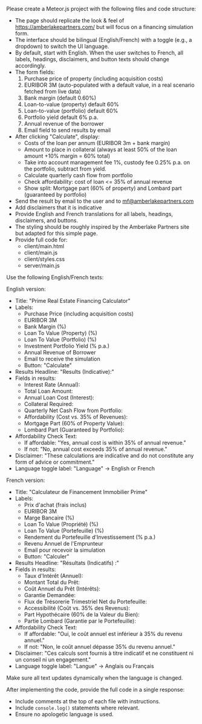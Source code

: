 Please create a Meteor.js project with the following files and code structure:

- The page should replicate the look & feel of https://amberlakepartners.com/ but will focus on a financing simulation form. 
- The interface should be bilingual (English/French) with a toggle (e.g., a dropdown) to switch the UI language. 
- By default, start with English. When the user switches to French, all labels, headings, disclaimers, and button texts should change accordingly. 
- The form fields: 
  1. Purchase price of property (including acquisition costs)
  2. EURIBOR 3M (auto-populated with a default value, in a real scenario fetched from live data)
  3. Bank margin (default 0.60%)
  4. Loan-to-value (property) default 60%
  5. Loan-to-value (portfolio) default 60%
  6. Portfolio yield default 6% p.a.
  7. Annual revenue of the borrower
  8. Email field to send results by email
- After clicking "Calculate", display:
  - Costs of the loan per annum (EURIBOR 3m + bank margin)
  - Amount to place in collateral (always at least 50% of the loan amount +10% margin = 60% total)
  - Take into account management fee 1%, custody fee 0.25% p.a. on the portfolio, subtract from yield.
  - Calculate quarterly cash flow from portfolio
  - Check affordability: cost of loan <= 35% of annual revenue
  - Show split: Mortgage part (60% of property) and Lombard part (guaranteed by portfolio)
- Send the result by email to the user and to mf@amberlakepartners.com
- Add disclaimers that it is indicative
- Provide English and French translations for all labels, headings, disclaimers, and buttons.
- The styling should be roughly inspired by the Amberlake Partners site but adapted for this simple page.
- Provide full code for:
  - client/main.html
  - client/main.js
  - client/styles.css
  - server/main.js

Use the following English/French texts:

English version:
- Title: "Prime Real Estate Financing Calculator"
- Labels:
  - Purchase Price (including acquisition costs)
  - EURIBOR 3M
  - Bank Margin (%)
  - Loan To Value (Property) (%)
  - Loan To Value (Portfolio) (%)
  - Investment Portfolio Yield (% p.a.)
  - Annual Revenue of Borrower
  - Email to receive the simulation
  - Button: "Calculate"
- Results Headline: "Results (Indicative):"
- Fields in results:
  - Interest Rate (Annual):
  - Total Loan Amount:
  - Annual Loan Cost (Interest):
  - Collateral Required:
  - Quarterly Net Cash Flow from Portfolio:
  - Affordability (Cost vs. 35% of Revenues):
  - Mortgage Part (60% of Property Value):
  - Lombard Part (Guaranteed by Portfolio):
- Affordability Check Text:
  - If affordable: "Yes, annual cost is within 35% of annual revenue."
  - If not: "No, annual cost exceeds 35% of annual revenue."
- Disclaimer: "These calculations are indicative and do not constitute any form of advice or commitment."
- Language toggle label: "Language" -> English or French

French version:
- Title: "Calculateur de Financement Immobilier Prime"
- Labels:
  - Prix d'achat (frais inclus)
  - EURIBOR 3M
  - Marge Bancaire (%)
  - Loan To Value (Propriété) (%)
  - Loan To Value (Portefeuille) (%)
  - Rendement du Portefeuille d'Investissement (% p.a.)
  - Revenu Annuel de l'Emprunteur
  - Email pour recevoir la simulation
  - Button: "Calculer"
- Results Headline: "Résultats (Indicatifs) :"
- Fields in results:
  - Taux d'Intérêt (Annuel):
  - Montant Total du Prêt:
  - Coût Annuel du Prêt (Intérêts):
  - Garantie Demandée:
  - Flux de Trésorerie Trimestriel Net du Portefeuille:
  - Accessibilité (Coût vs. 35% des Revenus):
  - Part Hypothécaire (60% de la Valeur du Bien):
  - Partie Lombard (Garantie par le Portefeuille):
- Affordability Check Text:
  - If affordable: "Oui, le coût annuel est inférieur à 35% du revenu annuel."
  - If not: "Non, le coût annuel dépasse 35% du revenu annuel."
- Disclaimer: "Ces calculs sont fournis à titre indicatif et ne constituent ni un conseil ni un engagement."
- Language toggle label: "Langue" -> Anglais ou Français

Make sure all text updates dynamically when the language is changed.

After implementing the code, provide the full code in a single response:
- Include comments at the top of each file with instructions.
- Include `console.log()` statements where relevant.
- Ensure no apologetic language is used.
